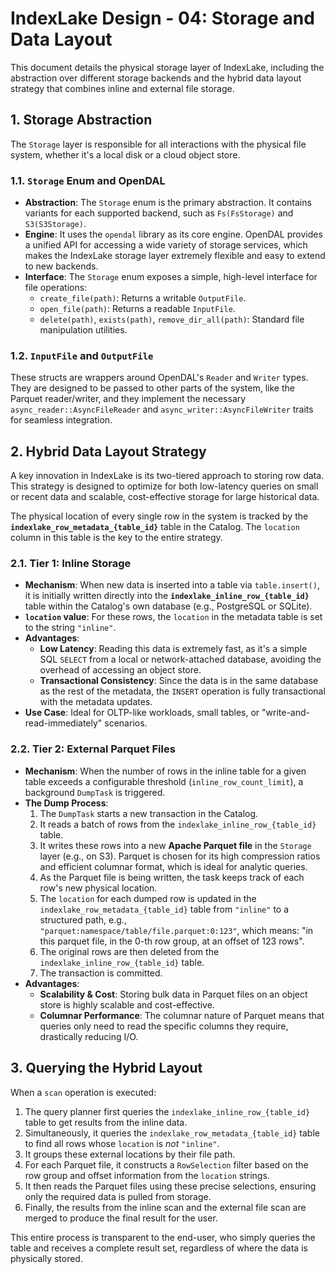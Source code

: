 # IndexLake Design - 04: Storage and Data Layout

This document details the physical storage layer of IndexLake, including the abstraction over different storage backends and the hybrid data layout strategy that combines inline and external file storage.

## 1. Storage Abstraction

The `Storage` layer is responsible for all interactions with the physical file system, whether it's a local disk or a cloud object store.

### 1.1. `Storage` Enum and OpenDAL

- **Abstraction**: The `Storage` enum is the primary abstraction. It contains variants for each supported backend, such as `Fs(FsStorage)` and `S3(S3Storage)`.
- **Engine**: It uses the `opendal` library as its core engine. OpenDAL provides a unified API for accessing a wide variety of storage services, which makes the IndexLake storage layer extremely flexible and easy to extend to new backends.
- **Interface**: The `Storage` enum exposes a simple, high-level interface for file operations:
  - `create_file(path)`: Returns a writable `OutputFile`.
  - `open_file(path)`: Returns a readable `InputFile`.
  - `delete(path)`, `exists(path)`, `remove_dir_all(path)`: Standard file manipulation utilities.

### 1.2. `InputFile` and `OutputFile`

These structs are wrappers around OpenDAL's `Reader` and `Writer` types. They are designed to be passed to other parts of the system, like the Parquet reader/writer, and they implement the necessary `async_reader::AsyncFileReader` and `async_writer::AsyncFileWriter` traits for seamless integration.

## 2. Hybrid Data Layout Strategy

A key innovation in IndexLake is its two-tiered approach to storing row data. This strategy is designed to optimize for both low-latency queries on small or recent data and scalable, cost-effective storage for large historical data.

The physical location of every single row in the system is tracked by the **`indexlake_row_metadata_{table_id}`** table in the Catalog. The `location` column in this table is the key to the entire strategy.

### 2.1. Tier 1: Inline Storage

- **Mechanism**: When new data is inserted into a table via `table.insert()`, it is initially written directly into the **`indexlake_inline_row_{table_id}`** table within the Catalog's own database (e.g., PostgreSQL or SQLite).
- **`location` value**: For these rows, the `location` in the metadata table is set to the string `"inline"`.
- **Advantages**:
    - **Low Latency**: Reading this data is extremely fast, as it's a simple SQL `SELECT` from a local or network-attached database, avoiding the overhead of accessing an object store.
    - **Transactional Consistency**: Since the data is in the same database as the rest of the metadata, the `INSERT` operation is fully transactional with the metadata updates.
- **Use Case**: Ideal for OLTP-like workloads, small tables, or "write-and-read-immediately" scenarios.

### 2.2. Tier 2: External Parquet Files

- **Mechanism**: When the number of rows in the inline table for a given table exceeds a configurable threshold (`inline_row_count_limit`), a background `DumpTask` is triggered.
- **The Dump Process**:
    1. The `DumpTask` starts a new transaction in the Catalog.
    2. It reads a batch of rows from the `indexlake_inline_row_{table_id}` table.
    3. It writes these rows into a new **Apache Parquet file** in the `Storage` layer (e.g., on S3). Parquet is chosen for its high compression ratios and efficient columnar format, which is ideal for analytic queries.
    4. As the Parquet file is being written, the task keeps track of each row's new physical location.
    5. The `location` for each dumped row is updated in the `indexlake_row_metadata_{table_id}` table from `"inline"` to a structured path, e.g., `"parquet:namespace/table/file.parquet:0:123"`, which means: "in this parquet file, in the 0-th row group, at an offset of 123 rows".
    6. The original rows are then deleted from the `indexlake_inline_row_{table_id}` table.
    7. The transaction is committed.
- **Advantages**:
    - **Scalability & Cost**: Storing bulk data in Parquet files on an object store is highly scalable and cost-effective.
    - **Columnar Performance**: The columnar nature of Parquet means that queries only need to read the specific columns they require, drastically reducing I/O.

## 3. Querying the Hybrid Layout

When a `scan` operation is executed:

1.  The query planner first queries the `indexlake_inline_row_{table_id}` table to get results from the inline data.
2.  Simultaneously, it queries the `indexlake_row_metadata_{table_id}` table to find all rows whose `location` is *not* `"inline"`.
3.  It groups these external locations by their file path.
4.  For each Parquet file, it constructs a `RowSelection` filter based on the row group and offset information from the `location` strings.
5.  It then reads the Parquet files using these precise selections, ensuring only the required data is pulled from storage.
6.  Finally, the results from the inline scan and the external file scan are merged to produce the final result for the user.

This entire process is transparent to the end-user, who simply queries the table and receives a complete result set, regardless of where the data is physically stored.
